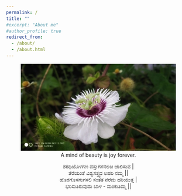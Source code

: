 ```yaml
---
permalink: /
title: ""
#excerpt: "About me"
#author_profile: true
redirect_from: 
  - /about/
  - /about.html
---
```


<figure style="text-align: center;">
  <img src="images/Home1.jpg" alt="Captured">
  <figcaption style="text-align: center;"> A mind of beauty is joy forever.</figcaption>
</figure>


<div style="text-align: center;">
  <p>ಶರಧಿಯೊಳಗಣ ವಸ್ತುಗಳನಲಚಿ ಜಾಲಿಸುವ |<br>
  ತೆರೆಯಂತೆ ವಿಶ್ವಸತ್ತ್ವದ ಲಹರಿ ನಮ್ಮ ||<br>
  ಹೊರಗೊಳಗುಗಳಲಿ ಸಂತತ ನೆರೆದು ಹರಿಯುತ್ತ |<br>
  ಭರಿಸುತಿರುವುದು ಬಾಳ - ಮಂಕುತಿಮ್ಮ ||</p>
</div>



